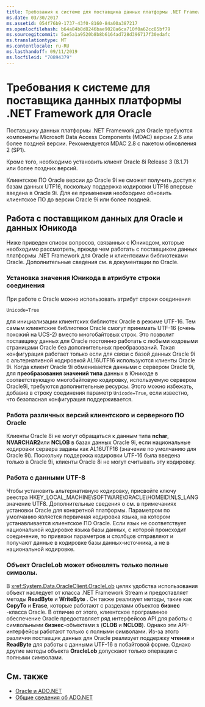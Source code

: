 ```yaml
---
title: Требования к системе для поставщика данных платформы .NET Framework для Oracle
ms.date: 03/30/2017
ms.assetid: 054f76b9-1737-43f0-8160-84a00a387217
ms.openlocfilehash: b64a84b8d8246bae9028a6ca710f0a62cc85bf79
ms.sourcegitcommit: 5ae5a1a9520b8b8b6164ad728d396717f30edafc
ms.translationtype: MT
ms.contentlocale: ru-RU
ms.lasthandoff: 09/11/2019
ms.locfileid: "70894379"
---
```

# <a name="system-requirements-for-the-net-framework-data-provider-for-oracle"></a>Требования к системе для поставщика данных платформы .NET Framework для Oracle
Поставщику данных платформы .NET Framework для Oracle требуются компоненты Microsoft Data Access Components (MDAC) версии 2.6 или более поздней версии. Рекомендуется MDAC 2.8 с пакетом обновления 2 (SP1).  
  
 Кроме того, необходимо установить клиент Oracle 8i Release 3 (8.1.7) или более поздних версий.  
  
 Клиентское ПО Oracle версии до Oracle 9i не сможет получить доступ к базам данных UTF16, поскольку поддержка кодировки UTF16 впервые введена в Oracle 9i. Для ее применения необходимо обновить клиентское ПО до версии Oracle 9i или более поздней.  
  
## <a name="working-with-the-data-provider-for-oracle-and-unicode-data"></a>Работа с поставщиком данных для Oracle и данных Юникода  
 Ниже приведен список вопросов, связанных с Юникодом, которые необходимо рассмотреть, прежде чем работать с поставщиком данных платформы .NET Framework для Oracle и клиентскими библиотеками Oracle. Дополнительные сведения см. в документации по Oracle.  
  
### <a name="setting-the-unicode-value-in-a-connection-string-attribute"></a>Установка значения Юникода в атрибуте строки соединения  
 При работе с Oracle можно использовать атрибут строки соединения  
  
`Unicode=True`
  
 для инициализации клиентских библиотек Oracle в режиме UTF-16. Тем самым клиентские библиотеки Oracle смогут принимать UTF-16 (очень похожий на UCS-2) вместо многобайтовых строк. Это позволит поставщику данных для Oracle постоянно работать с любыми кодовыми страницами Oracle без дополнительных преобразований. Такая конфигурация работает только если для связи с базой данных Oracle 9i с альтернативной кодировкой AL16UTF16 используются клиенты Oracle 9i. Когда клиент Oracle 9i обменивается данными с сервером Oracle 9i, для **преобразования значений типа** данных в Юникоде в соответствующую многобайтовую кодировку, используемую сервером Oracle9i, требуются дополнительные ресурсы. Этого можно избежать, добавив в строку соединения параметр `Unicode=True`, если известно, что безопасная конфигурация поддерживается.  
  
### <a name="mixing-versions-of-oracle-client-and-oracle-server"></a>Работа различных версий клиентского и серверного ПО Oracle  
 Клиенты Oracle 8i не могут обращаться к данным типа **nchar**, **NVARCHAR2**или **NCLOB** в базах данных Oracle 9i, если национальные кодировки сервера заданы как AL16UTF16 (значение по умолчанию для Oracle 9i). Поскольку поддержка кодировки UTF-16 была введена только в Oracle 9i, клиенты Oracle 8i не могут считывать эту кодировку.  
  
### <a name="working-with-utf-8-data"></a>Работа с данными UTF-8  
 Чтобы установить альтернативную кодировку, присвойте ключу реестра HKEY_LOCAL_MACHINE\SOFTWARE\ORACLE\HOMEID\NLS_LANG значение UTF8. Дополнительные сведения о см. в примечаниях установки Oracle для конкретной платформы. Параметром по умолчанию является первичная кодировка языка, на котором устанавливается клиентское ПО Oracle. Если язык не соответствует национальной кодировке языка базы данных, с которой происходит соединение, то привязки параметров и столбцов отправляют и получают данные в кодировке базы данных-источника, а не в национальной кодировке.  
  
### <a name="oraclelob-can-only-update-full-characters"></a>Объект OracleLob может обновлять только полные символы.  
 В <xref:System.Data.OracleClient.OracleLob> целях удобства использования объект наследует от класса .NET Framework Stream и предоставляет методы **ReadByte** и **WriteByte** . Он также реализует методы, такие как **CopyTo** и **Erase**, которые работают с разделами объектов **бизнес** -класса Oracle. В отличие от этого, клиентское программное обеспечение Oracle предоставляет ряд интерфейсов API для работы с символьными **бизнес**-объектами s (**CLOB** и **NCLOB**). Однако эти API-интерфейсы работают только с полными символами. Из-за этого различия поставщик данных для Oracle реализует поддержку **чтения** и **ReadByte** для работы с данными UTF-16 в побайтовой форме. Однако другие методы объекта **OracleLob** допускают только операции с полными символами.  
  
## <a name="see-also"></a>См. также

- [Oracle и ADO.NET](oracle-and-adonet.md)
- [Общие сведения об ADO.NET](ado-net-overview.md)
